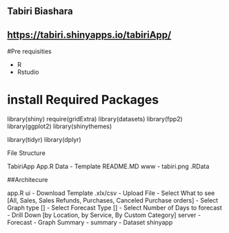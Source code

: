 ## Tabiri Biashara
## https://tabiri.shinyapps.io/tabiriApp/

#Pre requisities
- R
- Rstudio

# install Required Packages
library(shiny)
require(gridExtra)
library(datasets)
library(fpp2)
library(ggplot2)
library(shinythemes)

library(tidyr)
library(dplyr)


File Structure

TabiriApp
    App.R
    Data
        - Template
    README.MD
    www
        - tabiri.png
    .RData


##Architecure

app.R
    ui
        - Download Template .xlx/csv
        - Upload File
        - Select What to see [All, Sales, Sales Refunds, Purchases, Canceled Purchase orders]
        - Select Graph type []
        - Select Forecast Type []
        - Select Number of Days to forecast
        - Drill Down [by Location, by Service, By Custom Category]
    server
        - Forecast
        - Graph Summary
        - summary
        - Dataset
    shinyapp
    

